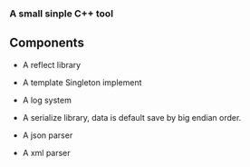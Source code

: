 ### A small sinple C++ tool

## Components

- A reflect library

- A template Singleton implement

- A log system

- A serialize library, data is default save by big endian order.

- A json parser

- A xml parser

